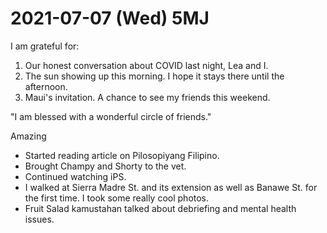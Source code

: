 # 2021-07-07 (Wed) 5MJ

I am grateful for:

1. Our honest conversation about COVID last night, Lea and I.
2. The sun showing up this morning. I hope it stays there until the afternoon.
3. Maui's invitation. A chance to see my friends this weekend.

"I am blessed with a wonderful circle of friends."

Amazing

- Started reading article on Pilosopiyang Filipino.
- Brought Champy and Shorty to the vet.
- Continued watching iPS.
- I walked at Sierra Madre St. and its extension as well as Banawe St. for the first time. I took some really cool photos.
- Fruit Salad kamustahan talked about debriefing and mental health issues.

